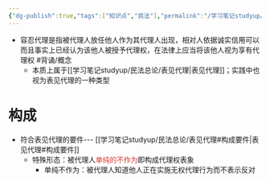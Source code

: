 ```yaml
---
{"dg-publish":true,"tags":["知识点","民法"],"permalink":"/学习笔记studyup/民法总论/容忍代理/","dgPassFrontmatter":true,"created":"2024-09-16T10:25:08.323+08:00","updated":"2024-10-25T12:25:34.417+08:00"}
---
```


- 容忍代理是指被代理人放任他人作为其代理人出现，相对人依据诚实信用可以而且事实上已经认为该他人被授予代理权，在法律上应当将该他人视为享有代理权 #背诵/概念 
	- 本质上属于[[学习笔记studyup/民法总论/表见代理\|表见代理]]；实践中也视为表见代理的一种类型
# 构成
- 符合表见代理的要件--- [[学习笔记studyup/民法总论/表见代理#构成要件\|表见代理#构成要件]]
	- 特殊形态：被代理人<font color="#d83931">单纯的不作为</font>即构成代理权表象
		- 单纯不作为：被代理人知道他人正在实施无权代理行为而不表示反对
	
